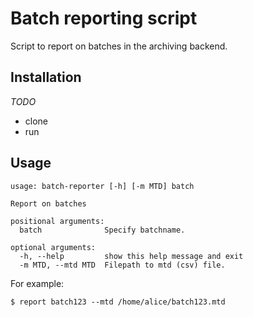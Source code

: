 # Batch reporting script

Script to report on batches in the archiving backend.

## Installation

*TODO*

- clone
- run

## Usage

```shell
usage: batch-reporter [-h] [-m MTD] batch

Report on batches

positional arguments:
  batch              Specify batchname.

optional arguments:
  -h, --help         show this help message and exit
  -m MTD, --mtd MTD  Filepath to mtd (csv) file.
```
 For example:

    $ report batch123 --mtd /home/alice/batch123.mtd
